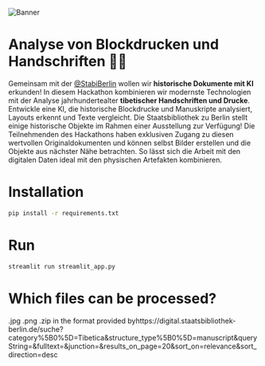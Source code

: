 ![Banner](https://github.com/nih23/sisax-hackathon/blob/main/assets/ai-insights-header-1000x505.jpg?raw=true)


# Analyse von Blockdrucken und Handschriften 👩‍💻

Gemeinsam mit der [@StabiBerlin](https://github.com/StabiBerlin) wollen wir **historische Dokumente mit KI** erkunden! In diesem Hackathon kombinieren wir modernste Technologien mit der Analyse jahrhundertealter **tibetischer Handschriften und Drucke**. Entwickle eine KI, die historische Blockdrucke und Manuskripte analysiert, Layouts erkennt und Texte vergleicht. Die Staatsbibliothek zu Berlin stellt einige historische Objekte im Rahmen einer Ausstellung zur Verfügung! Die Teilnehmenden des Hackathons haben exklusiven Zugang zu diesen wertvollen Originaldokumenten und können selbst Bilder erstellen und die Objekte aus nächster Nähe betrachten. So lässt sich die Arbeit mit den digitalen Daten ideal mit den physischen Artefakten kombinieren.


# Installation

```bash
pip install -r requirements.txt
```

# Run

```bash
streamlit run streamlit_app.py
```

# Which files can be processed?

.jpg
.png
.zip in the format provided byhttps://digital.staatsbibliothek-berlin.de/suche?category%5B0%5D=Tibetica&structure_type%5B0%5D=manuscript&queryString=&fulltext=&junction=&results_on_page=20&sort_on=relevance&sort_direction=desc

